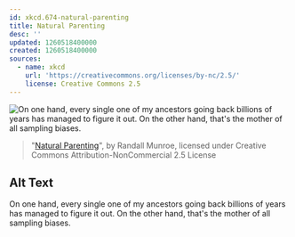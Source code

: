 ```yaml
---
id: xkcd.674-natural-parenting
title: Natural Parenting
desc: ''
updated: 1260518400000
created: 1260518400000
sources:
  - name: xkcd
    url: 'https://creativecommons.org/licenses/by-nc/2.5/'
    license: Creative Commons 2.5
---
```

![On one hand, every single one of my ancestors going back billions of years has managed to figure it out.  On the other hand, that's the mother of all sampling biases.](https://imgs.xkcd.com/comics/natural_parenting.png)
> "[Natural Parenting](https://xkcd.com/674/)", by Randall Munroe, licensed under Creative Commons Attribution-NonCommercial 2.5 License

## Alt Text
On one hand, every single one of my ancestors going back billions of years has managed to figure it out.  On the other hand, that's the mother of all sampling biases.
